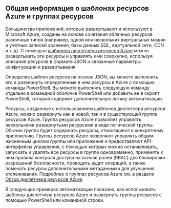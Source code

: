 ## Общая информация о шаблонах ресурсов Azure и группах ресурсов

Большинство приложений, которые развертывают и используют в Microsoft Azure, созданы на основе сочетания облачных ресурсов различных типов (например, одной или нескольких виртуальных машин и учетных записей хранения, базы данных SQL, виртуальной сети, CDN и т. д). С помощью [шаблонов диспетчера ресурсов Azure](https://msdn.microsoft.com/library/azure/dn835138.aspx) можно развертывать эти ресурсы и управлять ими совокупно, используя описание ресурсов в формате JSON и связанные параметры конфигурации и развертывания.

Определив шаблон ресурсов на основе JSON, вы можете выполнить его и развернуть определенные в нем ресурсы в Azure с помощью команды PowerShell. Вы можете выполнять следующую команду отдельно в командной оболочке PowerShell или добавить ее в скрипт PowerShell, который содержит дополнительную логику автоматизации.

Ресурсы, созданные с использованием шаблонов диспетчера ресурсов Azure, можно развернуть как в новой, так и в существующей группе ресурсов Azure. Группа ресурсов Azure позволяет управлять несколькими развернутыми ресурсами в виде логической группы. Обычно группа будет содержать ресурсы, относящиеся к конкретному приложению. Группы ресурсов Azure позволяют управлять общим жизненным циклом группы или приложения и предоставляют API-интерфейсы управления, с помощью которых можно останавливать, запускать и удалять все ресурсы в группе одновременно, применять к ним правила контроля доступа на основе ролей (RBAC) для блокировки разрешений безопасности, проводить аудит операций, а также помечать ресурсы дополнительными метаданными для улучшения отслеживания. Подробнее о группах ресурсов Azure см. в разделе [Обзор диспетчера ресурсов Azure](https://azure.microsoft.com/documentation/articles/resource-group-overview/).

В следующих примерах автоматизации показано, как использовать шаблоны диспетчера ресурсов Azure и развернуть группы ресурсов с помощью PowerShell или командной строки.

<!---HONumber=62-->